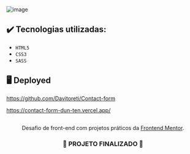 ![image](https://github.com/Davitoreti/Contact-form/assets/122990430/04514ba3-4223-4e62-b2dd-5cc42011f6b0)


## ✔️ Tecnologias utilizadas:
- ``HTML5``
- ``CSS3``
- ``SASS``

## :desktop_computer: Deployed

https://github.com/Davitoreti/Contact-form

https://contact-form-dun-ten.vercel.app/

##

<p align="center">
 Desafio de front-end com projetos práticos da <a href="https://www.frontendmentor.io/">Frontend Mentor</a>.
</p>

<h3 align="center">
  
  :construction: PROJETO FINALIZADO :construction:
  
</h3>

